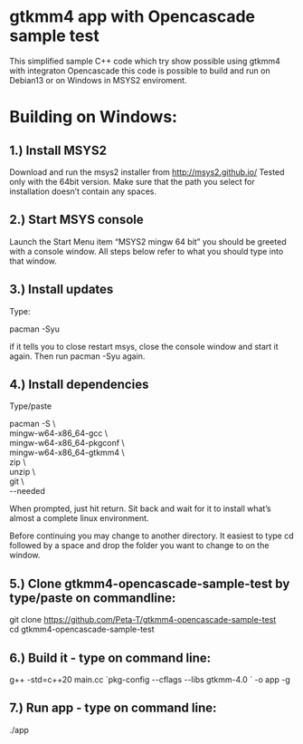 # gtkmm4 app with Opencascade sample test
This simplified sample C++ code which try show possible using gtkmm4  with integraton Opencascade this code is possible to build and run on Debian13 or on Windows in MSYS2 enviroment.

Building on Windows:
====================

1.) Install MSYS2
-----------------
Download and run the msys2 installer from http://msys2.github.io/ Tested only with the 64bit version. Make sure that the path you select for installation doesn’t contain any spaces.

2.) Start MSYS console
----------------------
Launch the Start Menu item “MSYS2 mingw 64 bit” you should be greeted with a console window. All steps below refer to what you should type into that window.

3.) Install updates
-------------------
Type:

   pacman -Syu

if it tells you to close restart msys, close the console window and start it again. Then run pacman -Syu again.

4.) Install dependencies
------------------------
Type/paste

   pacman -S \\ \
   mingw-w64-x86_64-gcc \\ \
   mingw-w64-x86_64-pkgconf \\ \
   mingw-w64-x86_64-gtkmm4 \\ \
   zip \\ \
   unzip \\ \
   git \\ \
   --needed

When prompted, just hit return. Sit back and wait for it to install what’s almost a complete linux environment.

Before continuing you may change to another directory. It easiest to type cd followed by a space and drop the folder you want to change to on the window.

5.) Clone gtkmm4-opencascade-sample-test by type/paste on commandline:
---------------------------------------------------------------------

   git clone https://github.com/Peta-T/gtkmm4-opencascade-sample-test \
   cd gtkmm4-opencascade-sample-test

6.) Build it - type on command line:
------------------------------------

   g++ -std=c++20 main.cc \`pkg-config --cflags --libs gtkmm-4.0 \` -o app -g

7.) Run app - type on command line:
-----------------------------------

   ./app


